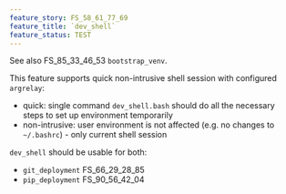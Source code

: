 ```yaml
---
feature_story: FS_58_61_77_69
feature_title: `dev_shell`
feature_status: TEST
---
```


See also FS_85_33_46_53 `bootstrap_venv`.

This feature supports quick non-intrusive shell session with configured `argrelay`:
*   quick: single command `dev_shell.bash` should do all the necessary steps to set up environment temporarily
*   non-intrusive: user environment is not affected (e.g. no changes to `~/.bashrc`) - only current shell session

`dev_shell` should be usable for both:
*   `git_deployment` FS_66_29_28_85
*   `pip_deployment` FS_90_56_42_04

